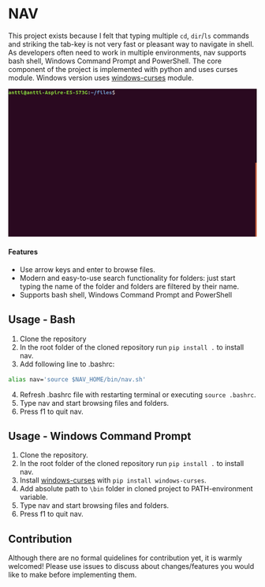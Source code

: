 

# NAV

This project exists because I felt that typing multiple `cd`, `dir`/`ls` commands and striking the tab-key is not very fast or pleasant way to navigate in shell. As developers often need to work in multiple environments, nav supports bash shell, Windows Command Prompt and PowerShell. The core component of the project is implemented with python and uses curses module. Windows version uses [windows-curses](https://github.com/zephyrproject-rtos/windows-curses) module. 

![gif](doc/nav2.gif)

#### Features
- Use arrow keys and enter to browse files.
- Modern and easy-to-use search functionality for folders: just start typing the name of the folder and folders are filtered by their name.
- Supports bash shell, Windows Command Prompt and PowerShell

## Usage - Bash
1. Clone the repository
2. In the root folder of the cloned repository run `pip install .` to install nav.
3. Add following line to .bashrc:
```bash
alias nav='source $NAV_HOME/bin/nav.sh'
```
4. Refresh .bashrc file with restarting terminal or executing `source .bashrc`.
5. Type nav and start browsing files and folders.
6. Press f1 to quit nav.

## Usage - Windows Command Prompt

1. Clone the repository.
2. In the root folder of the cloned repository run `pip install .` to install nav.
3. Install [windows-curses](https://github.com/zephyrproject-rtos/windows-curses) with `pip install windows-curses`.
4. Add absolute path to `\bin` folder in cloned project to PATH-environment variable.
5. Type nav and start browsing files and folders.
6. Press f1 to quit nav.

## Contribution

Although there are no formal quidelines for contribution yet, it is warmly welcomed! Please use issues to discuss about changes/features you would like to make before implementing them.
